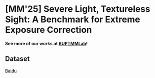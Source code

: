# [MM'25] Severe Light, Textureless Sight: A Benchmark for Extreme Exposure Correction

**See more of our works at [BUPTMMLab](https://buptmmlab.github.io/)!**

## Dataset
[Baidu](https://pan.baidu.com/s/1fjq3Fnl7kW-TuJhdGSUeNA?pwd=p6cq)